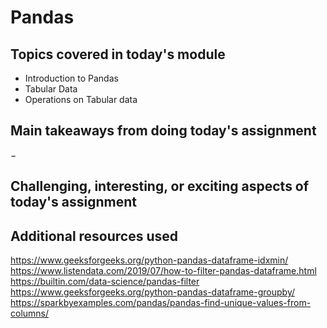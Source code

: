 # Pandas

## Topics covered in today's module

* Introduction to Pandas
* Tabular Data
* Operations on Tabular data

## Main takeaways from doing today's assignment
&minus; 

## Challenging, interesting, or exciting aspects of today's assignment
<To be filled>

## Additional resources used 
https://www.geeksforgeeks.org/python-pandas-dataframe-idxmin/ \
https://www.listendata.com/2019/07/how-to-filter-pandas-dataframe.html \
https://builtin.com/data-science/pandas-filter \
https://www.geeksforgeeks.org/python-pandas-dataframe-groupby/ \
https://sparkbyexamples.com/pandas/pandas-find-unique-values-from-columns/

